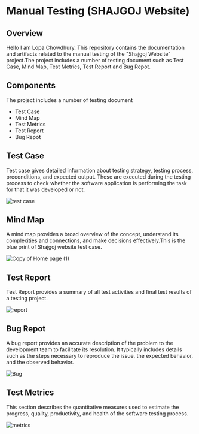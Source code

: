 
# Manual Testing (SHAJGOJ Website)
## Overview
Hello I am Lopa Chowdhury. This repository contains the documentation and artifacts related to the manual testing of the "Shajgoj Website" project.The project includes a number of testing document such as Test Case, Mind Map, Test Metrics, Test Report and Bug Repot.
## Components
The project includes a number of testing document
- Test Case
- Mind Map
- Test Metrics
- Test Report
- Bug Repot
## Test Case
Test case gives detailed information about testing strategy, testing process, preconditions, and expected output. These are executed during the testing process to check whether the software application is performing the task for that it was developed or not.

![test case](https://github.com/Lopachowdhury/Manual_testing/assets/139904174/ddb2969e-0974-4679-9c9d-3e5705f0db6c)


## Mind Map
A mind map provides a broad overview of the concept, understand its complexities and connections, and make decisions effectively.This is the blue print of Shajgoj website test case.

![Copy of Home page (1)](https://github.com/Lopachowdhury/Manual_testing/assets/139904174/b7a6c6a0-cbef-4b88-a702-456aeb2a94c8)
## Test Report
Test Report provides a summary of all test activities and final test results of a testing project.

![report](https://github.com/Lopachowdhury/Manual_testing/assets/139904174/035ff9fc-131f-4ccf-9ca5-fd823465e767)
## Bug Repot
A bug report provides an accurate description of the problem to the development team to facilitate its resolution. It typically includes details such as the steps necessary to reproduce the issue, the expected behavior, and the observed behavior.

![Bug](https://github.com/Lopachowdhury/Manual_testing/assets/139904174/bb9bf05d-a973-4eed-93ce-4aaee11f1a92)
## Test Metrics
This section describes the quantitative measures used to estimate the progress, quality, productivity, and health of the software testing process.

![metrics](https://github.com/Lopachowdhury/Manual_testing/assets/139904174/ac1aa263-8da0-4548-9d54-42b96c5124cd)
